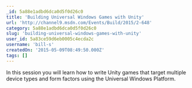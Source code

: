 ```yaml
---
_id: 5a88e1adbd6dca0d5f0d26c0
title: 'Building Universal Windows Games with Unity'
url: 'http://channel9.msdn.com/Events/Build/2015/2-648'
category: 5a88e1adbd6dca0d5f0d26c0
slug: 'building-universal-windows-games-with-unity'
user_id: 5a83ce59d6eb0005c4ecda2c
username: 'bill-s'
createdOn: '2015-05-09T08:49:50.000Z'
tags: []
---
```


In this session you will learn how to write Unity games that target multiple device types and form factors using the Universal Windows Platform.
